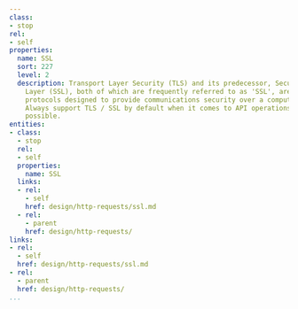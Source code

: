 ```yaml
---
class:
- stop
rel:
- self
properties:
  name: SSL
  sort: 227
  level: 2
  description: Transport Layer Security (TLS) and its predecessor, Secure Sockets
    Layer (SSL), both of which are frequently referred to as 'SSL', are cryptographic
    protocols designed to provide communications security over a computer network.
    Always support TLS / SSL by default when it comes to API operations, if at all
    possible.
entities:
- class:
  - stop
  rel:
  - self
  properties:
    name: SSL
  links:
  - rel:
    - self
    href: design/http-requests/ssl.md
  - rel:
    - parent
    href: design/http-requests/
links:
- rel:
  - self
  href: design/http-requests/ssl.md
- rel:
  - parent
  href: design/http-requests/
...
```


